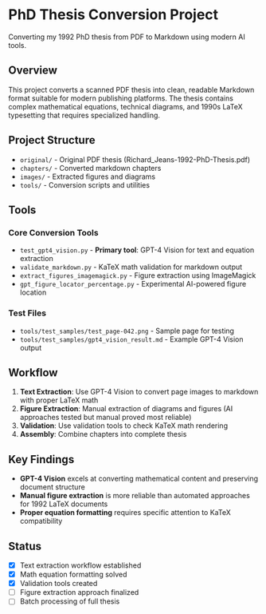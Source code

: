 # PhD Thesis Conversion Project

Converting my 1992 PhD thesis from PDF to Markdown using modern AI tools.

## Overview

This project converts a scanned PDF thesis into clean, readable Markdown format suitable for modern publishing platforms. The thesis contains complex mathematical equations, technical diagrams, and 1990s LaTeX typesetting that requires specialized handling.

## Project Structure

- `original/` - Original PDF thesis (Richard_Jeans-1992-PhD-Thesis.pdf)
- `chapters/` - Converted markdown chapters
- `images/` - Extracted figures and diagrams  
- `tools/` - Conversion scripts and utilities

## Tools

### Core Conversion Tools
- `test_gpt4_vision.py` - **Primary tool**: GPT-4 Vision for text and equation extraction
- `validate_markdown.py` - KaTeX math validation for markdown output
- `extract_figures_imagemagick.py` - Figure extraction using ImageMagick
- `gpt_figure_locator_percentage.py` - Experimental AI-powered figure location

### Test Files
- `tools/test_samples/test_page-042.png` - Sample page for testing
- `tools/test_samples/gpt4_vision_result.md` - Example GPT-4 Vision output

## Workflow

1. **Text Extraction**: Use GPT-4 Vision to convert page images to markdown with proper LaTeX math
2. **Figure Extraction**: Manual extraction of diagrams and figures (AI approaches tested but manual proved most reliable)
3. **Validation**: Use validation tools to check KaTeX math rendering
4. **Assembly**: Combine chapters into complete thesis

## Key Findings

- **GPT-4 Vision** excels at converting mathematical content and preserving document structure
- **Manual figure extraction** is more reliable than automated approaches for 1992 LaTeX documents
- **Proper equation formatting** requires specific attention to KaTeX compatibility

## Status

- [x] Text extraction workflow established
- [x] Math equation formatting solved
- [x] Validation tools created
- [ ] Figure extraction approach finalized
- [ ] Batch processing of full thesis